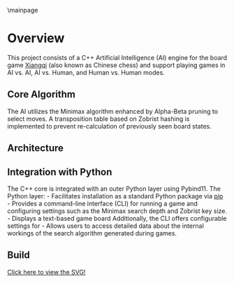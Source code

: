 \mainpage


# Overview

This project consists of a C++ Artificial Intelligence (AI) engine for the board game [Xiangqi](https://en.wikipedia.org/wiki/Xiangqi) (also known as Chinese chess) and support playing games in AI vs. AI, AI vs. Human, and Human vs. Human modes.


## Core Algorithm

The AI utilizes the Minimax algorithm enhanced by Alpha-Beta pruning to select moves. A transposition table based on Zobrist hashing is implemented to prevent re-calculation of previously seen board states.


## Architecture





## Integration with Python

The C++ core is integrated with an outer Python layer using Pybind11. The Python layer:
    - Facilitates installation as a standard Python package via [pip](https://pip.pypa.io/en/stable/)
    - Provides a command-line interface (CLI) for running a game and configuring settings such as the Minimax search depth and Zobrist key size.
    - Displays a text-based game board
    Additionally, the CLI offers configurable settings for 
    - Allows users to access detailed data about the internal workings of the search algorithm generated during games.


## Build









[Click here to view the SVG!](../../plantuml/xiangqigame_core.svg)

